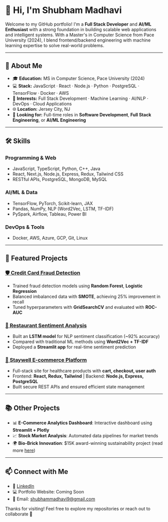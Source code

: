 # 👋 Hi, I'm Shubham Madhavi

Welcome to my GitHub portfolio! I'm a **Full Stack Developer** and **AI/ML Enthusiast** with a strong foundation in building scalable web applications and intelligent systems. With a Master's in Computer Science from Pace University (2024), I blend frontend/backend engineering with machine learning expertise to solve real-world problems.

---

## 🧠 About Me
- 🎓 **Education:** MS in Computer Science, Pace University (2024)
- 💻 **Stack:** JavaScript · React · Node.js · Python · PostgreSQL · TensorFlow · Docker · AWS
- 🚀 **Interests:** Full Stack Development · Machine Learning · AI/NLP · DevOps · Cloud Applications
- 🌐 **Location:** Jersey City, NJ
- 🧩 **Looking for:** Full-time roles in **Software Development**, **Full Stack Engineering**, or **AI/ML Engineering**

---

## 🛠️ Skills
### **Programming & Web**
- JavaScript, TypeScript, Python, C++, Java
- React, Next.js, Node.js, Express, Redux, Tailwind CSS
- RESTful APIs, PostgreSQL, MongoDB, MySQL

### **AI/ML & Data**
- TensorFlow, PyTorch, Scikit-learn, JAX
- Pandas, NumPy, NLP (Word2Vec, LSTM, TF-IDF)
- PySpark, Airflow, Tableau, Power BI

### **DevOps & Tools**
- Docker, AWS, Azure, GCP, Git, Linux

---

## 🚀 Featured Projects
### [🛡️ Credit Card Fraud Detection](https://github.com/shubhammadhavi/credit-card-fraud-detection)
- Trained fraud detection models using **Random Forest**, **Logistic Regression**
- Balanced imbalanced data with **SMOTE**, achieving 25% improvement in recall
- Tuned hyperparameters with **GridSearchCV** and evaluated with **ROC-AUC**

### [💬 Restaurant Sentiment Analysis](https://github.com/shubhammadhavi/sentimentAnalysis)
- Built an **LSTM model** for NLP sentiment classification (~92% accuracy)
- Compared with traditional ML methods using **Word2Vec + TF-IDF**
- Deployed a **Streamlit app** for real-time sentiment prediction

### [🏥 Staywell E-commerce Platform](https://github.com/PACE-Team3/Staywell)
- Full-stack site for healthcare products with **cart, checkout, user auth**
- Frontend: **React, Redux, Tailwind** | Backend: **Node.js, Express, PostgreSQL**
- Built secure REST APIs and ensured efficient state management

---

## 📚 Other Projects
- 📊 **E-Commerce Analytics Dashboard**: Interactive dashboard using **Streamlit + Plotly**
- 📈 **Stock Market Analysis**: Automated data pipelines for market trends
- 🌍 **Bio-Brick Innovation**: $15K award-winning sustainability project (read more [here](https://www.pace.edu/news/renewing-oceans-bio-brick-revolution))

---

## 📫 Connect with Me
- 🔗 [LinkedIn](https://www.linkedin.com/in/shubham-madhavi/)
- 💻 Portfolio Website: Coming Soon
- 📧 Email: shubhammadhavi9@gmail.com

Thanks for visiting! Feel free to explore my repositories or reach out to collaborate 🚀
